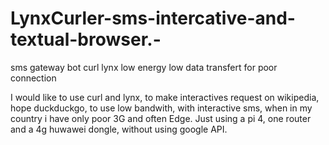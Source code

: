 # LynxCurler-sms-intercative-and-textual-browser.-
sms gateway bot curl lynx low energy low data transfert for poor connection 

I would like to use curl and lynx, to make interactives request on wikipedia, hope duckduckgo, to use low bandwith, 
with interactive sms, when in my country i have only poor 3G and often Edge. Just using a pi 4, one router and a 4g huwawei dongle, without using google API.
